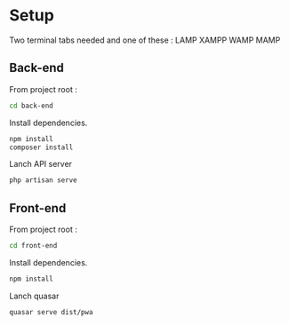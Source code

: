 # Setup

Two terminal tabs needed and one of these : LAMP XAMPP WAMP MAMP

## Back-end
From project root :
```bash
cd back-end
```

Install dependencies.

```bash
npm install
composer install
```

Lanch API server

```bash
php artisan serve
```

## Front-end

From project root :
```bash
cd front-end
```

Install dependencies.

```bash
npm install
```

Lanch quasar

```bash
quasar serve dist/pwa
```
